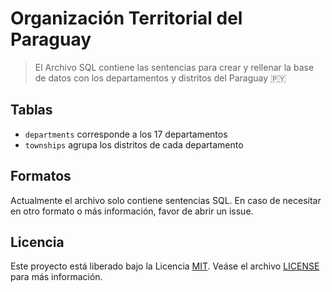 # Organización Territorial del Paraguay

> El Archivo SQL contiene las sentencias para crear y rellenar la base de datos con los departamentos y distritos del Paraguay 🇵🇾

## Tablas

* `departments` corresponde a los 17 departamentos
* `townships` agrupa los distritos de cada departamento

## Formatos

Actualmente el archivo solo contiene sentencias SQL. En caso de necesitar en otro formato o más información, favor de abrir un issue.

## Licencia

Este proyecto está liberado bajo la Licencia [MIT](http://opensource.org/licenses/MIT). Veáse el archivo [LICENSE](LICENSE.md) para más información.